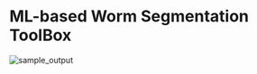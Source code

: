 # ML-based Worm Segmentation ToolBox

![sample_output](https://github.com/Pyh2002/Worm-Segmentation-ToolBox/assets/72658879/9876febd-ae4c-47bd-afee-9f3f7c387a06)


